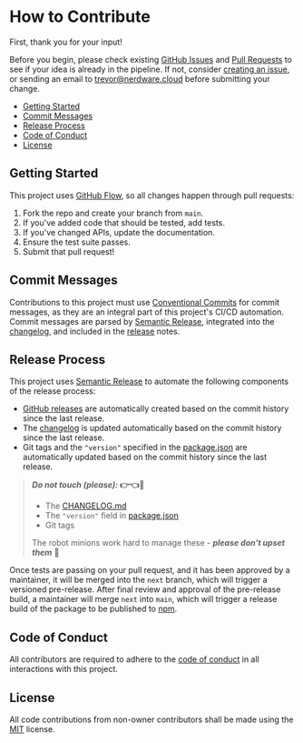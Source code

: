 <h1>How to Contribute</h1>

First, thank you for your input!

Before you begin, please check existing [GitHub Issues](https://github.com/Nerdware-LLC/ts-string-helpers/issues) and [Pull Requests](https://github.com/Nerdware-LLC/ts-string-helpers/pulls) to see if your idea is already in the pipeline. If not, consider [creating an issue](https://github.com/Nerdware-LLC/ts-string-helpers/issues/new/choose), or sending an email to [trevor@nerdware.cloud](mailto:trevor@nerdware.cloud) before submitting your change.

- [Getting Started](#getting-started)
- [Commit Messages](#commit-messages)
- [Release Process](#release-process)
- [Code of Conduct](#code-of-conduct)
- [License](#license)

## Getting Started

This project uses [GitHub Flow](https://guides.github.com/introduction/flow/), so all changes happen through pull requests:

1. Fork the repo and create your branch from `main`.
2. If you've added code that should be tested, add tests.
3. If you've changed APIs, update the documentation.
4. Ensure the test suite passes.
5. Submit that pull request!

## Commit Messages

Contributions to this project must use [Conventional Commits](https://www.conventionalcommits.org/en/v1.0.0/) for commit messages, as they are an integral part of this project's CI/CD automation. Commit messages are parsed by [Semantic Release](https://github.com/semantic-release/semantic-release#readme), integrated into the [changelog](./CHANGELOG.md), and included in the [release](#release-process) notes.

## Release Process

This project uses [Semantic Release](https://github.com/semantic-release/semantic-release#readme) to automate the following components of the release process:

- [GitHub releases](https://docs.github.com/en/repositories/releasing-projects-on-github/about-releases) are automatically created based on the commit history since the last release.
- The [changelog](./CHANGELOG.md) is updated automatically based on the commit history since the last release.
- Git tags and the `"version"` specified in the [package.json](./package.json) are automatically updated based on the commit history since the last release.

> **_Do not touch (please):_ 👉👈🚫** <!-- No touchie!🦙 -->
>
> - The [CHANGELOG.md](./CHANGELOG.md)
> - The `"version"` field in [package.json](./package.json)
> - Git tags
>
> The robot minions work hard to manage these - **_please don't upset them_** 🤖

Once tests are passing on your pull request, and it has been approved by a maintainer, it will be merged into the `next` branch, which will trigger a versioned pre-release. After final review and approval of the pre-release build, a maintainer will merge `next` into `main`, which will trigger a release build of the package to be published to [npm](https://www.npmjs.com/package/ddb-single-table).

## Code of Conduct

All contributors are required to adhere to the [code of conduct](./CODE_OF_CONDUCT.md) in all interactions with this project.

## License

All code contributions from non-owner contributors shall be made using the [MIT](https://opensource.org/licenses/MIT) license.
